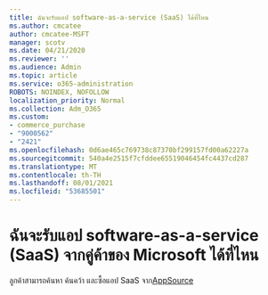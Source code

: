 ```yaml
---
title: ฉันจะรับแอป software-as-a-service (SaaS) ได้ที่ไหน
ms.author: cmcatee
author: cmcatee-MSFT
manager: scotv
ms.date: 04/21/2020
ms.reviewer: ''
ms.audience: Admin
ms.topic: article
ms.service: o365-administration
ROBOTS: NOINDEX, NOFOLLOW
localization_priority: Normal
ms.collection: Adm_O365
ms.custom:
- commerce_purchase
- "9000562"
- "2421"
ms.openlocfilehash: 0d6ae465c769738c87370bf299157fd00a62227a
ms.sourcegitcommit: 540a4e2515f7cfddee65519046454fc4437cd287
ms.translationtype: MT
ms.contentlocale: th-TH
ms.lasthandoff: 08/01/2021
ms.locfileid: "53685501"
---
```

# <a name="where-do-i-get-software-as-a-service-saas-apps-from-microsoft-partners"></a>ฉันจะรับแอป software-as-a-service (SaaS) จากคู่ค้าของ Microsoft ได้ที่ไหน

ลูกค้าสามารถค้นหา ค้นคว้า และซื้อแอป SaaS จาก[AppSource](https://appsource.microsoft.com)